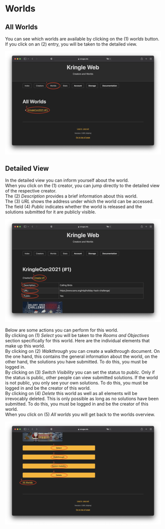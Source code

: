 # Worlds

## All Worlds

You can see which worlds are available by clicking on the (1) *worlds* button.  
If you click on an (2) entry, you will be taken to the detailed view.  

![All Worlds](./img/worlds_all.png)

## Detailed View

In the detailed view you can inform yourself about the world.  
When you click on the (1) creator, you can jump directly to the detailed view of the respective creator.  
The (2) *Description* provides a brief information about this world.  
The (3) *URL* shows the address under which the world can be accessed.  
The field (4) *Public* indicates whether the world is released and the solutions submitted for it are publicly visible.  

![World Detail 1](./img/worlds_detail.png)

Below are some actions you can perform for this world.  
By clicking on (1) *Select* you will be taken to the *Rooms and Objectives* section specifically for this world. Here are the individual elements that make up this world.  
By clicking on (2) *Walkthrough* you can create a walkthrough document. On the one hand, this contains the general information about the world, on the other hand, the solutions you have submitted. To do this, you must be logged in.  
By clicking on (3) *Switch Visibility* you can set the status to *public*. Only if the status is public, other people can view submitted solutions. If the world is not public, you only see your own solutions. To do this, you must be logged in and be the creator of this world.  
By clicking on (4) *Delete* this world as well as all elements will be irrevocably deleted. This is only possible as long as no solutions have been submitted. To do this, you must be logged in and be the creator of this world.  
When you click on (5) *All worlds* you will get back to the worlds overview.  

![World Detail 2](./img/worlds_detail2.png)
